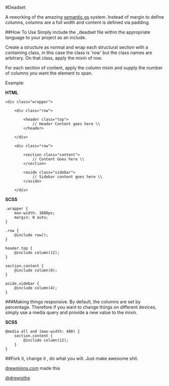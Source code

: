 #Deadset

A reworking of the amazing [semantic.gs](https://github.com/tylertate/semantic.gs/) system. Instead of margin to define columns, columns are a full width and content is defined via padding.

##How To Use
Simply include the _deadset file within the appropriate language to your project as an include.

Create a structure as normal and wrap each structural section with a containing class, in this case the class is 'row' but the class names are arbitrary. On that class, apply the mixin of row.

For each section of content, apply the column mixin and supply the number of columns you want the element to span.

Example:

**HTML**

	<div class="wrapper">

		<div class="row">
		
			<header class="top">			
				// Header Content goes here \\
			</header>
			
		</div>

		<div class="row">
		
			<section class="content">
				// Content Goes here \\
			</section>
			
			<aside class="sidebar">
				// Sidebar content goes here \\
			</aside>
			
		</div>
		
**SCSS**

	.wrapper {
		max-width: 1080px;
		margin: 0 auto;
	}

	.row {
		@include row();
	}

	header.top {
		@include column(12);
	}

	section.content {
		@include column(8);
	}

	aside.sidebar {
		@include column(4);
	}

###Making things responsive.
By default, the columns are set by percentage. Therefore if you want to change things on different devices, simply use a media query and provide a new value to the mixin.

**SCSS**

	@media all and (max-width: 480) {
		section.content {
			@include column(12);
		}	
	}
	
##Fork it, change it , do what you will. Just make awesome shit.

[drewminns.com](drewminns.com) made this

[@drewisthe](http://twitter.com/drewisthe)